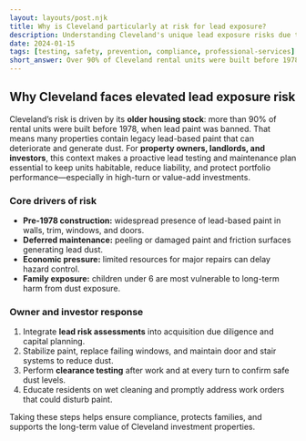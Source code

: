```yaml
---
layout: layouts/post.njk
title: Why is Cleveland particularly at risk for lead exposure?
description: Understanding Cleveland's unique lead exposure risks due to older housing stock and demographic factors
date: 2024-01-15
tags: [testing, safety, prevention, compliance, professional-services]
short_answer: Over 90% of Cleveland rental units were built before 1978 when lead paint was banned. Low-income renters of color face limited access to safe, affordable housing options.
---
```

<h2>Why Cleveland faces elevated lead exposure risk</h2>
<p>Cleveland’s risk is driven by its <strong>older housing stock</strong>: more than 90% of rental units were built before 1978, when lead paint was banned. That means many properties contain legacy lead-based paint that can deteriorate and generate dust. For <strong>property owners, landlords, and investors</strong>, this context makes a proactive lead testing and maintenance plan essential to keep units habitable, reduce liability, and protect portfolio performance—especially in high-turn or value-add investments.</p>
<h3>Core drivers of risk</h3>
<ul>
  <li><strong>Pre-1978 construction:</strong> widespread presence of lead-based paint in walls, trim, windows, and doors.</li>
  <li><strong>Deferred maintenance:</strong> peeling or damaged paint and friction surfaces generating lead dust.</li>
  <li><strong>Economic pressure:</strong> limited resources for major repairs can delay hazard control.</li>
  <li><strong>Family exposure:</strong> children under 6 are most vulnerable to long-term harm from dust exposure.</li>
</ul>
<h3>Owner and investor response</h3>
<ol>
  <li>Integrate <strong>lead risk assessments</strong> into acquisition due diligence and capital planning.</li>
  <li>Stabilize paint, replace failing windows, and maintain door and stair systems to reduce dust.</li>
  <li>Perform <strong>clearance testing</strong> after work and at every turn to confirm safe dust levels.</li>
  <li>Educate residents on wet cleaning and promptly address work orders that could disturb paint.</li>
</ol>
<p>Taking these steps helps ensure compliance, protects families, and supports the long-term value of Cleveland investment properties.</p>
